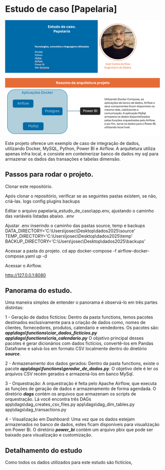 
# Estudo de caso [Papelaria]

![apresentação](https://github.com/JoseCarlos-7/papelaria_estudo_de_caso/blob/main/imagens/header_.png)


![apresentação](https://github.com/JoseCarlos-7/papelaria_estudo_de_caso/blob/main/imagens/resumo%20arquitetura%20do%20projeto.png)

Este projeto oferece um exemplo de caso de integração de dados, utilizando Docker, MySQL, Python, Power BI e Airflow.
A arquitetura utiliza apenas infra local, e consiste em conteinerizar banco de dados my sql para armazenar os dados das transações e tabelas dimensão.

## Passos para rodar o projeto.
Clonar este repositório.

Após clonar o repositório, verificar se as seguintes pastas existem, se não, criá-las.
logs
config
plugins
backups

Editar o arquivo papelaria_estudo_de_caso\app\.env, ajustando o caminho das variáveis listadas abaixo.
.env

Ajustar .env inserindo o caminho das pastas source, temp e backups
DATA_DIRECTORY='C:\Users\josec\Desktop\dados2025\source'
TEMP_DIRECTORY='C:\Users\josec\Desktop\dados2025\temp'
BACKUP_DIRECTORY='C:\Users\josec\Desktop\dados2025\backups'

Acessar a pasta do projeto.
cd app
docker-compose -f airflow-docker-compose.yaml up -d

Acessar o Airflow.

http://127.0.0.1:8080

## Panorama do estudo.
Uma maneira simples de entender o panorama é observá-lo em três partes distintas:

1 - Geração de dados fictícios: Dentro da pasta functions, temos pacotes destinados exclusivamente para a criação de dados como, nomes de clientes, fornecedores, produtos, calendario e vendedores.
Os pacotes são:
***app\dags\functions\ciar_dados_ficticios.py***
***app\dags\functions\cria_calendario.py***
O objetivo principal desses pacotes é gerar dicionários com dados fictícios, convertê-los em Pandas Dataframe e salvá-los em formato CSV localmente dentro do diretório ***source***. <br>

2 - Armazenamento dos dados gerados: Dentro da pasta functions, existe o pacote ***app\dags\functions\gerador_de_dados.py***. O objetivo dele é ler os arquivos CSV recém gerados e armazená-los em banco MySql. <br>

3 - Orquestração: A orquestração é feita pelo Apache Airflow, que executa as funções de geração de dados e armazenamento de forma agendada. O diretório ***dags*** contém os arquivos que armazenam os scripts de orquestração. Lá você encontra três DAGs <br>
app\dags\dag_creates_csv_files.py
app\dags\dag_dim_tables.py
app\dags\dag_transactions.py <br>

4 - Visualização em Dashboard: Uma vez que os dados estejam armazenados no banco de dados, estes ficam disponíveis para visualização em Power Bi. O diretório ***power_bi*** contém um arquivo pbix que pode ser baixado para visualização e customização.

## Detalhamento do estudo

Como todos os dados utilizados para este estudo são fictícios,





